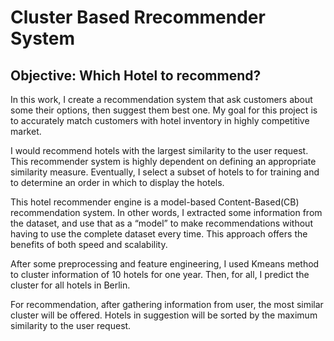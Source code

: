 # Cluster Based Rrecommender System
## Objective: Which Hotel to recommend?
In this work, I create a recommendation system that ask customers about some their options, then suggest them best one. My goal for this project is to accurately match customers with hotel inventory in highly competitive market.

I would recommend hotels with the largest similarity to the user request. This recommender system is highly dependent on defining an appropriate similarity measure. Eventually, I select a subset of hotels to for training  and to determine an order in which to display the hotels.

This hotel recommender engine is a model-based Content-Based(CB) recommendation system. In other words, I extracted some information from the dataset, and use that as a “model” to make recommendations without having to use the complete dataset every time. This approach offers the benefits of both speed and scalability.

After some preprocessing and feature engineering, I used Kmeans method to cluster information of 10 hotels for one year. Then, for all, I predict the cluster for all hotels in Berlin.

For recommendation, after gathering information from user, the most similar cluster will be offered. Hotels in suggestion will be sorted by the maximum similarity to the user request.

